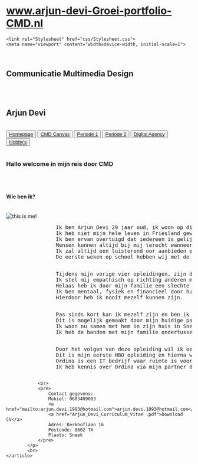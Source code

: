# www.arjun-devi-Groei-portfolio-CMD.nl
<doctype> 
<html>
<head>
    <title>
Groeiportfolio  
    </title>
    <meta charset="UTF-8">

    <link rel="Stylesheet" href="css/Stylesheet.css">
    <meta name="viewport" content="width=device-width, initial-scale=1">

</head>

<body> 
    <article>
        <br>
        <h1>
            Communicatie Multimedia Design
        </h1>
        <br>
        <br>
        <h2>
            Arjun Devi
        </h2>
        <br>
        <div>
            <button><a href="file:///C:/Users/arjun/OneDrive/Bureaublad/Arjun%20website/index.html">Homepage</a></button>
            <button><a href="file:///C:/Users/arjun/OneDrive/Bureaublad/Arjun%20website/CMD%20Canvas.html">CMD Canvas</a></button>
            <button><a href="file:///C:/Users/arjun/OneDrive/Bureaublad/Arjun%20website/Periode%201.html">Periode 1</a></button>
            <button><a href="file:///C:/Users/arjun/OneDrive/Bureaublad/Arjun%20website/Periode%202.html">Periode 2</a></button>
            <button><a href="file:///C:/Users/arjun/OneDrive/Bureaublad/Arjun%20website/Digital%20Agency.html">Digital Agency</a></button>
            <button><a href="file:///C:/Users/arjun/OneDrive/Bureaublad/Arjun%20website/Hobby's.html">Hobby's</a></button>
        </div>
        <br>
        <h3>
            Hallo welcome in mijn reis door CMD
        </h3>
        <br>
        <br>
        <h4>
            Wie ben ik?
        </h4>
        <br>
        <img center src="ik DCC_2.jpg" alt="this is me!" class="img-circle" alt="Cinque Terre">
            <br>    
            <p>
                <pre>
                Ik ben Arjun Devi 29 jaar oud, ik woon op dit moment in Sneek. 
                Ik heb niet mijn hele leven in Friesland gewoond maar ben hierheen verhuisd afgelopen Juli. 
                Ik ben ervan overtuigd dat iedereen is gelijk en gelijke kansen verdient.
                Mensen kunnen altijd bij mij terecht wanneer deze in de problemen komen.
                Ik zal altijd een luisterend oor aanbieden en wanneer mogelijk zal ik advies geven.
                De eerste weken op school hebben wij met de tien design werelden kennis gemaakt. 
                </pre>
                <pre>
                Tijdens mijn vorige vier opleidingen, zijn deze overtuigingen ontstaan. 
                Ik stel mij empathisch op richting anderen maar maakmij soms te veel zorgen. 
                Helaas heb ik door mijn familie een slechte start gemaakt in het leven, ik heb mezelf opgegeven voor hun. 
                Ik ben mentaal, fysiek en financieel door hun misbruikt.
                Hierdoor heb ik nooit mezelf kunnen zijn. 
                </pre>
                <pre>
                Pas sinds kort kan ik mezelf zijn en ben ik in een veilige omgeving. 
                Dit is mogelijk gemaakt door mijn huidige partner. 
                Ik woon nu samen met hem in zijn huis in Sneek. 
                Ik heb de banden met mijn familie ondertussen compleet verbroken.
                </pre>
                <pre>
                Door het volgen van deze opleiding wil ik een nieuwe start maken. 
                Dit is mijn eerste HBO opleiding en hierna wil ik gaan werken als front web developer, bij Ordina. 
                Ordina is een IT bedrijf waar ruimte is voor persoonlijke en professionele ontwikkeling. 
                Ik heb kennis over Ordina via mijn partner die op dit moment via hun een opleidingsprogramma volgt genaamt het young professional programma.
                </pre>

                <br>
                <pre>
                    Contact gegevens:
                    Mobiel: 0683409003
                    <a href="mailto:arjun.devi.1993@hotmail.com">arjun.devi.1993@hotmail.com</a>
                    <a href="Arjun_Devi_Curriculum_Vitae .pdf">Download CV</a>
                    Adres: Kerkhoflaan 16
                    Postcode: 8602 TX
                    Plaats: Sneek
                </pre>
            </p>
            <br>
    </article>
</body>
</html>
